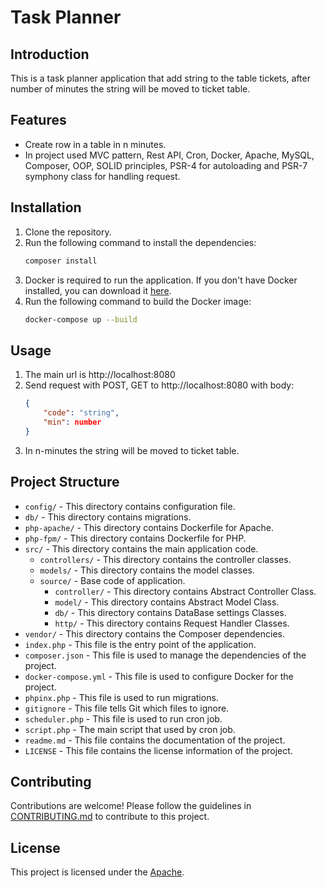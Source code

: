 # Task Planner

## Introduction

This is a task planner application that add string to the table tickets, 
after number of minutes the string will be moved to ticket table. 

## Features

- Create row in a table in n minutes.
- In project used MVC pattern, Rest API, Cron, Docker, Apache, MySQL, Composer,
    OOP, SOLID principles, PSR-4 for autoloading  and  PSR-7 symphony class for handling request.

## Installation

1. Clone the repository.
2. Run the following command to install the dependencies:
    ```bash
    composer install
    ```
3. Docker is required to run the application. If you don't have Docker installed, 
you can download it [here](https://www.docker.com/products/docker-desktop).
4. Run the following command to build the Docker image:
    ```bash 
    docker-compose up --build
    ```

## Usage
1. The main url is http://localhost:8080
2. Send request with POST, GET to  http://localhost:8080 with body:
    ```json
    {
        "code": "string",
        "min": number
    }
    ```
3. In n-minutes the string will be moved to ticket table.

## Project Structure
- `config/` - This directory contains configuration file.
- `db/` - This directory contains migrations.
- `php-apache/` - This directory contains Dockerfile for Apache.
- `php-fpm/` - This directory contains Dockerfile for PHP.
- `src/` - This directory contains the main application code.
  - `controllers/` - This directory contains the controller classes.
  - `models/` - This directory contains the model classes.
  - `source/` - Base code of application.
    - `controller/` - This directory contains Abstract Controller Class.
    - `model/` - This directory contains Abstract Model Class.
    - `db/` - This directory contains DataBase settings Classes.
    - `http/` - This directory contains Request Handler Classes.
- `vendor/` - This directory contains the Composer dependencies.
- `index.php` - This file is the entry point of the application.	
- `composer.json` - This file is used to manage the dependencies of the project.
- `docker-compose.yml` - This file is used to configure Docker for the project.
- `phpinx.php` - This file is used to run migrations.
- `gitignore` - This file tells Git which files to ignore.
- `scheduler.php` - This file is used to run cron job.
- `script.php` - The main script that used by cron job.
- `readme.md` - This file contains the documentation of the project.
- `LICENSE` - This file contains the license information of the project.

## Contributing

Contributions are welcome! Please follow the guidelines in [CONTRIBUTING.md](./CONTRIBUTING.md) to contribute to this project.

## License

This project is licensed under the [Apache](./LICENSE).
